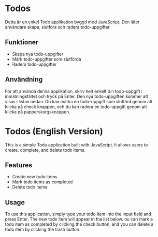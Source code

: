 # Todos
Detta är en enkel Todo applikation byggd med JavaScript. Den låter användare skapa, slutföra och radera todo-uppgifter.

## Funktioner
- Skapa nya todo-uppgifter
- Märk todo-uppgifter som slutförda
- Radera todo-uppgifter

## Användning
För att använda denna applikation, skriv helt enkelt din todo-uppgift i inmatningsfältet och tryck på Enter. 
Den nya todo-uppgiften kommer att visas i listan nedan. 
Du kan märka en todo-uppgift som slutförd genom att klicka på check knappen, och du kan radera en todo-uppgift genom att klicka på papperskorgsknappen.



# Todos (English Version)
This is a simple Todo application built with JavaScript. It allows users to create, complete, and delete todo items.

## Features
- Create new todo items
- Mark todo items as completed
- Delete todo items

## Usage
To use this application, simply type your todo item into the input field and press Enter. 
The new todo item will appear in the list below. 
ou can mark a todo item as completed by clicking the check button, and you can delete a todo item by clicking the trash button.

